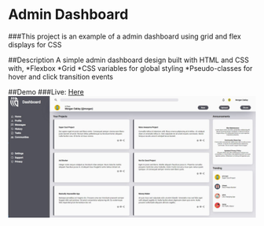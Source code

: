 # Admin Dashboard
###This project is an example of a admin dashboard using grid and flex displays for CSS

##Description
A simple admin dashboard design built with HTML and CSS with, 
*Flexbox
*Grid
*CSS variables for global styling
*Pseudo-classes for hover and click transition events



##Demo
###Live: [Here](https://radclifferr.github.io/Admin-Dashboard/)
![Preview](Images/Dashboard-Screenshot.JPG)


